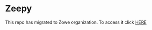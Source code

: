 # Zeepy

This repo has migrated to Zowe organization. To access it click [HERE](https://github.com/zowe/zowe-client-python-api)
